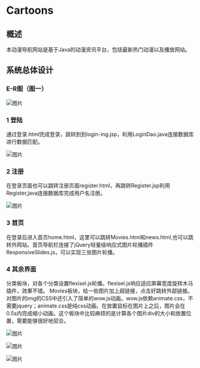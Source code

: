 # Cartoons

## 概述
本动漫导航网站是基于Java的动漫资讯平台，包括最新热门动漫以及播放网站。

## 系统总体设计

### E-R图（图一）

![图片](https://user-images.githubusercontent.com/59997978/221734709-adf5395d-6846-480a-a67c-573cd4c404be.png)


### 1 登陆
通过登录.html完成登录，跳转到到login-ing.jsp，利用LoginDao.java连接数据库进行数据匹配。

![图片](https://user-images.githubusercontent.com/59997978/221734762-227dac9d-780a-4449-b2a5-3a711015769f.png)


### 2 注册
在登录页面也可以跳转注册页面register.html，再跳转Register.jsp利用Register,java连接数据库完成用户名注册。

![图片](https://user-images.githubusercontent.com/59997978/221734872-b55e0c5f-0829-4a27-870e-e0e283f02093.png)

### 3 首页
在登录后进入首页home.html，这里可以跳转Movies.html和news.html,也可以跳转外网站。首页导航栏连接了jQuery轻量级响应式图片轮播插件ResponsiveSlides.js，可以实现三张图片轮播。

### 4 其余界面
分类板块，对各个分类设置flexisel.js轮播。flexisel.js响应适应屏幕宽度旋转木马插件，效果不错。
Movies板块，给一些图片加上超链接，点击好跳转外部链接。对图片的img的CSS中还引入了简单的wow.js动画。wow.js依赖animate.css，不需要jquery；animate.css是纯css动画。在放置鼠标在图片上之后，图片会在0.5s内完成缩小动画。这个板块中比较麻烦的是计算各个图片div的大小和放置位置，需要能够很好地契合。

![图片](https://user-images.githubusercontent.com/59997978/221739761-d705ec64-fbd7-44a1-8ee3-e5afe245b64d.png)

![图片](https://user-images.githubusercontent.com/59997978/221734970-bd25cd1a-f68a-436b-97c7-6565b900c672.png)

![图片](https://user-images.githubusercontent.com/59997978/221735065-f3a1ebb5-e443-4411-aa63-967bddf8d6d1.png)

